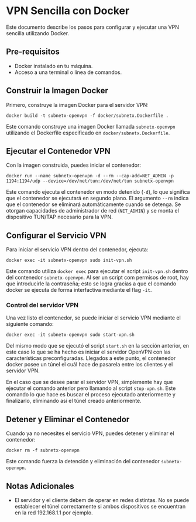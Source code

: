 # VPN Sencilla con Docker

Este documento describe los pasos para configurar y ejecutar una VPN sencilla utilizando Docker.

## Pre-requisitos

- Docker instalado en tu máquina.
- Acceso a una terminal o línea de comandos.

## Construir la Imagen Docker

Primero, construye la imagen Docker para el servidor VPN:

`docker build -t subnetx-openvpn -f docker/subnetx.Dockerfile .`

Este comando construye una imagen Docker llamada `subnetx-openvpn` utilizando el Dockerfile especificado en `docker/subnetx.Dockerfile`.

## Ejecutar el Contenedor VPN

Con la imagen construida, puedes iniciar el contenedor:

`docker run --name subnetx-openvpn -d --rm --cap-add=NET_ADMIN -p 1194:1194/udp --device=/dev/net/tun:/dev/net/tun subnetx-openvpn`

Este comando ejecuta el contenedor en modo detenido (`-d`), lo que significa que el contenedor se ejecutará en segundo plano. El argumento `--rm` indica que el contenedor se eliminará automáticamente cuando se detenga. Se otorgan capacidades de administrador de red (`NET_ADMIN`) y se monta el dispositivo TUN/TAP necesario para la VPN.

## Configurar el Servicio VPN

Para iniciar el servicio VPN dentro del contenedor, ejecuta:

`docker exec -it subnetx-openvpn sudo init-vpn.sh`

Este comando utiliza `docker exec` para ejecutar el script `init-vpn.sh` dentro del contenedor `subnetx-openvpn`. Al ser un script com permisos de root, hay que introducirle la contraseña; esto se logra gracias a que el comando docker se ejecuta de forma interfactiva mediante el flag `-it`.

### Control del servidor VPN

Una vez listo el contenedor, se puede iniciar el servicio VPN mediante el siguiente comando:

`docker exec -it subnetx-openvpn sudo start-vpn.sh`

Del mismo modo que se ejecutó el script `start.sh` en la sección anterior, en este caso lo que se ha hecho es iniciar el servidor OpenVPN con las características preconfiguradas. Llegados a este punto, el contenedor docker posee un túnel el cuál hace de pasarela entre los clientes y el servidor VPN.

En el caso que se desee parar el servidor VPN, simplemente hay que ejecutar el comando anterior pero llamando al script `stop-vpn.sh`. Este comando lo que hace es buscar el proceso ejecutado anteriormente y finalizarlo, eliminando así el túnel creado anteriormente.

## Detener y Eliminar el Contenedor

Cuando ya no necesites el servicio VPN, puedes detener y eliminar el contenedor:

`docker rm -f subnetx-openvpn`

Este comando fuerza la detención y eliminación del contenedor `subnetx-openvpn`.

## Notas Adicionales

- El servidor y el cliente debem de operar en redes distintas. No se puede establecer el túnel correctamente si ambos dispositivos se encuentran en la red 192.168.1.1 por ejemplo.
